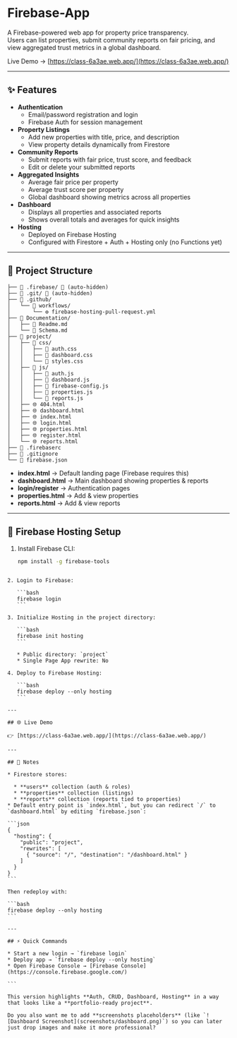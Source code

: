 # Firebase-App

A Firebase-powered web app for property price transparency.  
Users can list properties, submit community reports on fair pricing, and view aggregated trust metrics in a global dashboard.  

Live Demo → [https://class-6a3ae.web.app/](https://class-6a3ae.web.app/)

---

## ✨ Features

- **Authentication**
  - Email/password registration and login
  - Firebase Auth for session management
- **Property Listings**
  - Add new properties with title, price, and description
  - View property details dynamically from Firestore
- **Community Reports**
  - Submit reports with fair price, trust score, and feedback
  - Edit or delete your submitted reports
- **Aggregated Insights**
  - Average fair price per property
  - Average trust score per property
  - Global dashboard showing metrics across all properties
- **Dashboard**
  - Displays all properties and associated reports
  - Shows overall totals and averages for quick insights
- **Hosting**
  - Deployed on Firebase Hosting
  - Configured with Firestore + Auth + Hosting only (no Functions yet)

---

## 📂 Project Structure

```
├── 📁 .firebase/ 🚫 (auto-hidden)
├── 📁 .git/ 🚫 (auto-hidden)
├── 📁 .github/
│   └── 📁 workflows/
│       └── ⚙️ firebase-hosting-pull-request.yml
├── 📁 Documentation/
│   ├── 📖 Readme.md
│   └── 📝 Schema.md
├── 📁 project/
│   ├── 📁 css/
│   │   ├── 🎨 auth.css
│   │   ├── 🎨 dashboard.css
│   │   └── 🎨 styles.css
│   ├── 📁 js/
│   │   ├── 📄 auth.js
│   │   ├── 📄 dashboard.js
│   │   ├── 📄 firebase-config.js
│   │   ├── 📄 properties.js
│   │   └── 📄 reports.js
│   ├── 🌐 404.html
│   ├── 🌐 dashboard.html
│   ├── 🌐 index.html
│   ├── 🌐 login.html
│   ├── 🌐 properties.html
│   ├── 🌐 register.html
│   └── 🌐 reports.html
├── 📄 .firebaserc
├── 🚫 .gitignore
└── 📄 firebase.json
```



- **index.html** → Default landing page (Firebase requires this)  
- **dashboard.html** → Main dashboard showing properties & reports  
- **login/register** → Authentication pages  
- **properties.html** → Add & view properties  
- **reports.html** → Add & view reports  

---

## 🚀 Firebase Hosting Setup

1. Install Firebase CLI:
   ```bash
   npm install -g firebase-tools
````

2. Login to Firebase:

   ```bash
   firebase login
   ```

3. Initialize Hosting in the project directory:

   ```bash
   firebase init hosting
   ```

   * Public directory: `project`
   * Single Page App rewrite: No

4. Deploy to Firebase Hosting:

   ```bash
   firebase deploy --only hosting
   ```

---

## 🌐 Live Demo

👉 [https://class-6a3ae.web.app/](https://class-6a3ae.web.app/)

---

## 📝 Notes

* Firestore stores:

  * **users** collection (auth & roles)
  * **properties** collection (listings)
  * **reports** collection (reports tied to properties)
* Default entry point is `index.html`, but you can redirect `/` to `dashboard.html` by editing `firebase.json`:

```json
{
  "hosting": {
    "public": "project",
    "rewrites": [
      { "source": "/", "destination": "/dashboard.html" }
    ]
  }
}
```

Then redeploy with:

```bash
firebase deploy --only hosting
```

---

## ⚡ Quick Commands

* Start a new login → `firebase login`
* Deploy app → `firebase deploy --only hosting`
* Open Firebase Console → [Firebase Console](https://console.firebase.google.com/)

```

This version highlights **Auth, CRUD, Dashboard, Hosting** in a way that looks like a **portfolio-ready project**.  

Do you also want me to add **screenshots placeholders** (like `![Dashboard Screenshot](screenshots/dashboard.png)`) so you can later just drop images and make it more professional?

